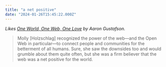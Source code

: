 ```yaml
---
title: "a net positive"
date: "2024-01-26T15:45:22.000Z"
---
```


_Likes [One World, One Web, One Love](https://www.aaron-gustafson.com/notebook/one-world-one-web-one-love/) by Aaron Gustafson._

> Molly \[Holzschlag\] recognized the power of the web—and the Open Web in particular—to connect people and communities for the betterment of all humans. Sure, she saw the downsides too and would grumble about them quite often, but she was a firm believer that the web was a net positive for the world.
